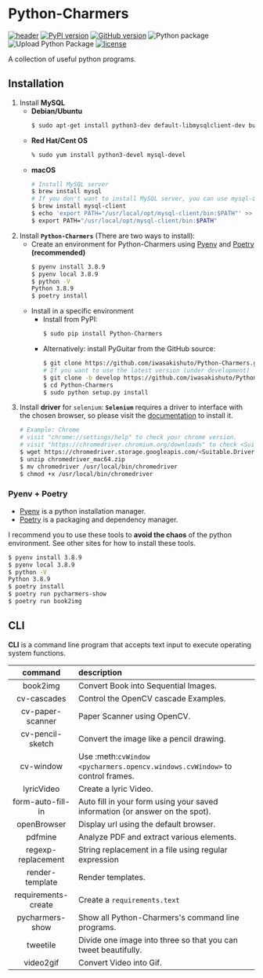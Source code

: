 # Python-Charmers

[![header](https://github.com/iwasakishuto/Python-Charmers/blob/master/image/header.png?raw=true)](https://github.com/iwasakishuto/Python-Charmers)
[![PyPI version](https://badge.fury.io/py/Python-Charmers.svg)](https://pypi.org/project/Python-Charmers/)
[![GitHub version](https://badge.fury.io/gh/iwasakishuto%2FPython-Charmers.svg)](https://github.com/iwasakishuto/Python-Charmers)
![Python package](https://github.com/iwasakishuto/Python-Charmers/workflows/Python%20package/badge.svg)
![Upload Python Package](https://github.com/iwasakishuto/Python-Charmers/workflows/Upload%20Python%20Package/badge.svg)
[![license](https://img.shields.io/github/license/mashape/apistatus.svg?maxAge=2592000)](https://github.com/iwasakishuto/Python-Charmers/blob/master/LICENSE)

A collection of useful python programs.

## Installation

1. Install **MySQL**
	- **Debian/Ubuntu**
		```sh
		$ sudo apt-get install python3-dev default-libmysqlclient-dev build-essential
		```
	- **Red Hat/Cent OS**
		```sh
		% sudo yum install python3-devel mysql-devel
		```
	- **macOS**
		```sh
		# Install MySQL server
		$ brew install mysql
		# If you don't want to install MySQL server, you can use mysql-client instead:
		$ brew install mysql-client
		$ echo 'export PATH="/usr/local/opt/mysql-client/bin:$PATH"' >> ~/.zprofile
		$ export PATH="/usr/local/opt/mysql-client/bin:$PATH"
		```
2. Install **`Python-Charmers`** (There are two ways to install):
	-  Create an environment for Python-Charmers using [Pyenv](https://github.com/pyenv/pyenv) and [Poetry](https://python-poetry.org/) **(recommended)**
		```sh
		$ pyenv install 3.8.9
		$ pyenv local 3.8.9
		$ python -V
		Python 3.8.9
		$ poetry install
		```
	-  Install in a specific environment
		-  Install from PyPI:
			```sh
			$ sudo pip install Python-Charmers
			```
		-  Alternatively: install PyGuitar from the GitHub source:
			```sh            
			$ git clone https://github.com/iwasakishuto/Python-Charmers.git
			# If you want to use the latest version (under development)
			$ git clone -b develop https://github.com/iwasakishuto/Python-Charmers.git
			$ cd Python-Charmers
			$ sudo python setup.py install
			```
3. Install **driver** for `selenium`:
**`Selenium`** requires a driver to interface with the chosen browser, so please visit the [documentation](https://selenium-python.readthedocs.io/installation.html#drivers) to install it.
	```sh
	# Example: Chrome
	# visit "chrome://settings/help" to check your chrome version.
	# visit "https://chromedriver.chromium.org/downloads" to check <Suitable.Driver.Version> for your chrome.
	$ wget https://chromedriver.storage.googleapis.com/<Suitable.Driver.Version>/chromedriver_mac64.zip
	$ unzip chromedriver_mac64.zip
	$ mv chromedriver /usr/local/bin/chromedriver
	$ chmod +x /usr/local/bin/chromedriver
	```

### Pyenv + Poetry

- [Pyenv](https://github.com/pyenv/pyenv) is a python installation manager.
- [Poetry](https://python-poetry.org/) is a packaging and dependency manager.

I recommend you to use these tools to **avoid the chaos** of the python environment. See other sites for how to install these tools.

```sh
$ pyenv install 3.8.9
$ pyenv local 3.8.9
$ python -V
Python 3.8.9
$ poetry install 
$ poetry run pycharmers-show
$ poetry run book2img
```

## CLI

**CLI** is a command line program that accepts text input to execute operating system functions.

|       command       |                                 description                                  |
|:-------------------:|:-----------------------------------------------------------------------------|
|            book2img | Convert Book into Sequential Images.                                         |
|         cv-cascades | Control the OpenCV cascade Examples.                                         |
|    cv-paper-scanner | Paper Scanner using OpenCV.                                                  |
|    cv-pencil-sketch | Convert the image like a pencil drawing.                                     |
|           cv-window | Use :meth:`cvWindow <pycharmers.opencv.windows.cvWindow>` to control frames. |
|          lyricVideo | Create a lyric Video.                                                        |
|   form-auto-fill-in | Auto fill in your form using your saved information (or answer on the spot). |
|         openBrowser | Display url using the default browser.                                       |
|             pdfmine | Analyze PDF and extract various elements.                                    |
|  regexp-replacement | String replacement in a file using regular expression                        |
|     render-template | Render templates.                                                            |
| requirements-create | Create a ``requirements.text``                                               |
|     pycharmers-show | Show all Python-Charmers's command line programs.                            |
|            tweetile | Divide one image into three so that you can tweet beautifully.               |
|           video2gif | Convert Video into Gif.                                                      |